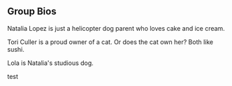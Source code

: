 ## Group Bios

Natalia Lopez is just a helicopter dog parent who loves cake and ice cream.

Tori Culler is a proud owner of a cat. Or does the cat own her? Both like sushi.

Lola is Natalia's studious dog.

test
